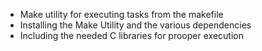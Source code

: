 * Make utility for executing tasks from the makefile
* Installing the Make Utility and the various dependencies
* Including the needed C libraries for prooper execution
